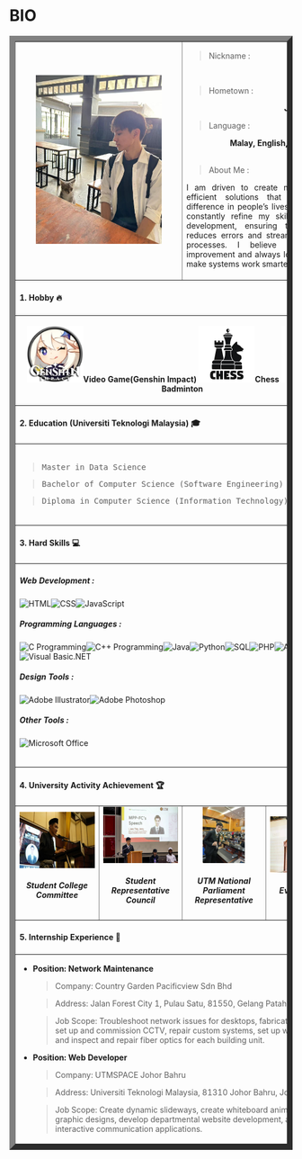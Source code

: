 # BIO
<table border="10" align="center">
  <!--Biodata-->
  <tr>
    <td colspan="2" align="center">
      <img src="image/cat.jpeg" height="300" title="Liew Yng Jeng" alt="Liew Yng Jeng">
    </td>
    <td colspan="2">
      <blockquote>Nickname :</blockquote>
      <div align="right"><b>Jeng / David</b></div>
      <blockquote>Hometown :</blockquote>
      <div align="right"><b>Johor, Malaysia</b></div>
      <blockquote>Language :</blockquote>
      <div align="right"><b>Malay, English, Mandarin, and Cantonese</b></div>
      <blockquote>About Me :</blockquote>
      <div align="justify">I am driven to create meaningful and efficient solutions that make a real difference in people’s lives. My goal is to constantly refine my skills in software development, ensuring that my work reduces errors and streamlines complex processes. I believe in continuous improvement and always look for ways to make systems work smarter, not harder.</div>
      <br>
    </td>
  </tr>
  <tr>
    <td colspan="4"><h4>1. Hobby 🔥</h4></td>
  </tr>
  <tr>
    <td colspan="4">
      <br>
      <div align="center">
        <img src="image/genshin.png" height="100" title="Video Game(Genshin Impact)" alt="Video Game(Genshin Impact)"/><b>Video Game(Genshin Impact)</b>
        <img src="image/chess.png" height="100" title="Chess" alt="Chess"/><b>Chess</b>
        <img src="image/bmt.png" height="100" title="Badminton" alt="Badminton"/><b>Badminton</b>
      </div>
      <br>
    </td>
  </tr>
  <tr>
    <td colspan="4"><h4>2. Education (Universiti Teknologi Malaysia) 🎓</h4></td>
  </tr>
  <tr>
    <td colspan="4">
      <br>
      <blockquote>
        <pre>Master in Data Science</pre>
      </blockquote>
      <blockquote>
        <pre>Bachelor of Computer Science (Software Engineering) with Honours</pre>
      </blockquote>
      <blockquote>
        <pre>Diploma in Computer Science (Information Technology)</pre>
      </blockquote>
      <br>
    </td>
  </tr>
  <tr>
    <td colspan="4"><h4>3. Hard Skills 💻</h4></td>
  </tr>
  <tr>
    <td colspan="4">
      
##### Web Development : 
![HTML](https://img.shields.io/badge/HTML-E34F26?style=for-the-badge&logo=html5&logoColor=white)![CSS](https://img.shields.io/badge/CSS-1572B6?style=for-the-badge&logo=css3&logoColor=white)![JavaScript](https://img.shields.io/badge/JavaScript-F7DF1E?style=for-the-badge&logo=javascript&logoColor=white)
##### Programming Languages : 
![C Programming](https://img.shields.io/badge/C-00599C?style=for-the-badge&logo=c&logoColor=white)![C++ Programming](https://img.shields.io/badge/C++-00599C?style=for-the-badge&logo=cplusplus&logoColor=white)![Java](https://img.shields.io/badge/Java-007396?style=for-the-badge&logo=java&logoColor=white)![Python](https://img.shields.io/badge/Python-3776AB?style=for-the-badge&logo=python&logoColor=white)![SQL](https://img.shields.io/badge/SQL-4479A1?style=for-the-badge&logo=postgresql&logoColor=white)![PHP](https://img.shields.io/badge/PHP-777BB4?style=for-the-badge&logo=php&logoColor=white)![Android](https://img.shields.io/badge/Android-3DDC84?style=for-the-badge&logo=android&logoColor=white)![Visual Basic.NET](https://img.shields.io/badge/Visual%20Basic.NET-945DB7?style=for-the-badge&logo=visualstudio&logoColor=white)
##### Design Tools :
![Adobe Illustrator](https://img.shields.io/badge/Adobe%20Illustrator-FF9A00?style=for-the-badge&logo=adobeillustrator&logoColor=white)![Adobe Photoshop](https://img.shields.io/badge/Adobe%20Photoshop-31A8FF?style=for-the-badge&logo=adobephotoshop&logoColor=white)      
##### Other Tools :
![Microsoft Office](https://img.shields.io/badge/Microsoft%20Office-D83B01?style=for-the-badge&logo=microsoft-office&logoColor=white)
      <br><br>
    </td>
  </tr>
  <tr>
    <td colspan="4"><h4>4. University Activity Achievement 🏆</h4></td>
  </tr>
  <tr align="center">
    <td width="25%">
      <img src="image/JKM KDSE.jpeg" height="100" title="JKM KDSE" alt="JKM KDSE"/><br>
      <h5><b>Student College Committee</b></h5>
    </td>
    <td width="25%">
      <img src="image/MPP FC.jpeg" height="100" title="MPP FC" alt="MPP FC"/><br>
      <h5><b>Student Representative Council</b></h5>
    </td>
    <td width="25%">
      <img src="image/parliament.jpeg" height="100" title="MPP FC" alt="MPP FC"/><br>
      <h5><b>UTM National Parliament Representative</b></h5>
    </td>
    <td width="25%">
      <img src="image/Event Lecturer.jpeg" height="100" title="Event Lecturer" alt="Event Lecturer"/><br>
      <h5><b>Event Lecturer</b></h5>
    </td>
  </tr>
  <tr>
    <td colspan="4"><h4>5. Internship Experience 💼</h4></td>
  </tr>
  <tr>
    <td colspan="4">
      <ul>
        <li>
          <b>Position: Network Maintenance</b>
          <blockquote>Company: Country Garden Pacificview Sdn Bhd</blockquote>
          <blockquote>Address: Jalan Forest City 1, Pulau Satu, 81550, Gelang Patah, Johor</blockquote>
          <blockquote>Job Scope: Troubleshoot network issues for desktops, fabricate LAN cables, set up and commission CCTV, repair custom systems, set up wireless routers, and inspect and repair fiber optics for each building unit.</blockquote>
        </li>
        <li>
          <b>Position: Web Developer</b>
          <blockquote>Company: UTMSPACE Johor Bahru</blockquote>
          <blockquote>Address: Universiti Teknologi Malaysia, 81310 Johor Bahru, Johor.</blockquote>
          <blockquote>Job Scope: Create dynamic slideways, create whiteboard animation, create graphic designs, develop departmental website development, and develop interactive communication applications.</blockquote>
        </li>
      </ul>
    </td>
  </tr>
</table>

<!--👋✨🔭🌱👯🤔💬📫😄⚡ -->
